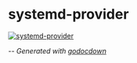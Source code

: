 # systemd-provider

[![systemd-provider](https://godoc.org/github.com/cerana/cerana/cmd/systemd-provider?status.png)](https://godoc.org/github.com/cerana/cerana/cmd/systemd-provider)




--
*Generated with [godocdown](https://github.com/robertkrimen/godocdown)*

